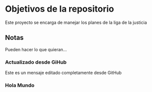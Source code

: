 # Objetivos de la repositorio

Este proyecto se encarga de manejar los planes de la liga de la justicia


## Notas
Pueden hacer lo que quieran...

### Actualizado desde GiHub
Este es un mensaje editado completamente desde GitHub

### Hola Mundo
